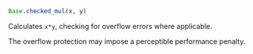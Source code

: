 ```julia
Base.checked_mul(x, y)
```

Calculates `x*y`, checking for overflow errors where applicable.

The overflow protection may impose a perceptible performance penalty.
